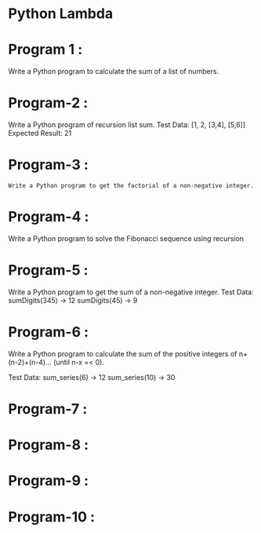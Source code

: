 # Python Lambda

# Program 1 :
   
Write a Python program to calculate the sum of a list of numbers.

# Program-2 : 
   Write a Python program of recursion list sum.
   Test Data: [1, 2, [3,4], [5,6]]
  Expected Result: 21

# Program-3 :
    Write a Python program to get the factorial of a non-negative integer.

# Program-4 :
  Write a Python program to solve the Fibonacci sequence using recursion

# Program-5 :

  Write a Python program to get the sum of a non-negative integer.
  Test Data:
  sumDigits(345) -> 12
  sumDigits(45) -> 9
 

# Program-6 : 
 
  Write a Python program to calculate the sum of the positive integers of n+(n-2)+(n-4)... (until n-x =< 0).

  Test Data:
  sum_series(6) -> 12
  sum_series(10) -> 30


# Program-7 :
 

# Program-8 :
 

# Program-9 :

# Program-10 :
 